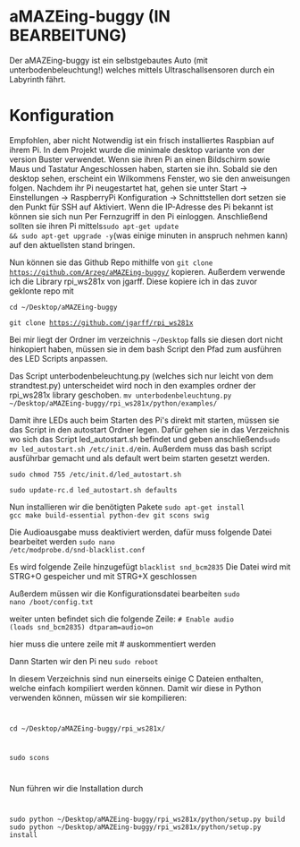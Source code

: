 # aMAZEing-buggy        (IN BEARBEITUNG)
Der aMAZEing-buggy ist ein selbstgebautes Auto (mit unterbodenbeleuchtung!) welches mittels Ultraschallsensoren durch ein Labyrinth fährt.

# Konfiguration
Empfohlen, aber nicht Notwendig ist ein frisch installiertes Raspbian auf ihrem Pi.
In dem Projekt wurde die minimale desktop variante von der version Buster verwendet. Wenn sie ihren Pi an einen Bildschirm sowie Maus und Tastatur Angeschlossen haben, starten sie ihn. Sobald sie den desktop sehen, erscheint ein Wilkommens Fenster, wo sie den anweisungen folgen.
Nachdem ihr Pi neugestartet hat, gehen sie unter Start -> Einstellungen -> RaspberryPi Konfiguration -> Schnittstellen
dort setzen sie den Punkt für SSH auf Aktiviert. Wenn die IP-Adresse des Pi bekannt ist können sie sich nun Per Fernzugriff in den Pi einloggen. 
Anschließend sollten sie ihren Pi mittels<code>sudo apt-get update && sudo apt-get upgrade -y</code>(was einige minuten in anspruch nehmen kann) auf den aktuellsten stand bringen.

Nun können sie das Github Repo mithilfe von <code>git clone https://github.com/Arzeg/aMAZEing-buggy/</code> kopieren.
Außerdem verwende ich die Library rpi_ws281x von jgarff. Diese kopiere ich in das zuvor geklonte repo mit 

<code>cd ~/Desktop/aMAZEing-buggy</code>

<code>git clone https://github.com/jgarff/rpi_ws281x</code>

Bei mir liegt der Ordner im verzeichnis <code>~/Desktop</code> falls sie diesen dort nicht hinkopiert haben, müssen sie in dem bash Script den Pfad zum ausführen des LED Scripts anpassen. 

Das Script unterbodenbeleuchtung.py (welches sich nur leicht von dem strandtest.py) unterscheidet wird noch in den examples ordner der rpi_ws281x library geschoben.
<code>mv unterbodenbeleuchtung.py ~/Desktop/aMAZEing-buggy/rpi_ws281x/python/examples/</code>

Damit ihre LEDs auch beim Starten des Pi's direkt mit starten, müssen sie das Script in den autostart Ordner legen. Dafür gehen sie in das Verzeichnis wo sich das Script led_autostart.sh befindet und geben anschließend<code>sudo mv led_autostart.sh /etc/init.d/</code>ein.
Außerdem muss das bash script ausführbar gemacht und als default wert beim starten gesetzt werden.

<code>sudo chmod 755 /etc/init.d/led_autostart.sh</code>

<code>sudo update-rc.d led_autostart.sh defaults</code>

Nun installieren wir die benötigten Pakete
<code>sudo apt-get install gcc make build-essential python-dev git scons swig</code>

Die Audioausgabe muss deaktiviert werden, dafür muss folgende Datei bearbeitet werden
<code>sudo nano /etc/modprobe.d/snd-blacklist.conf</code>

Es wird folgende Zeile hinzugefügt
<code>blacklist snd_bcm2835</code>
Die Datei wird mit STRG+O gespeicher und mit STRG+X geschlossen

Außerdem müssen wir die Konfigurationsdatei bearbeiten
<code>sudo nano /boot/config.txt</code>

weiter unten befindet sich die folgende Zeile:
<code># Enable audio (loads snd_bcm2835)
dtparam=audio=on</code>

hier muss die untere zeile mit # auskommentiert werden

Dann Starten wir den Pi neu
<code>sudo reboot</code>


In diesem Verzeichnis sind nun einerseits einige C Dateien enthalten, welche einfach kompiliert werden können. Damit wir diese in Python verwenden können, müssen wir sie kompilieren:
<code>

cd ~/Desktop/aMAZEing-buggy/rpi_ws281x/

sudo scons

</code>



Nun führen wir die Installation durch
<code>

sudo python ~/Desktop/aMAZEing-buggy/rpi_ws281x/python/setup.py build
sudo python ~/Desktop/aMAZEing-buggy/rpi_ws281x/python/setup.py install

</code>

